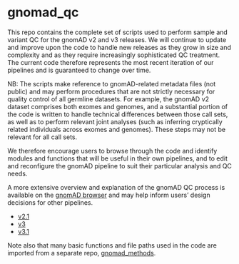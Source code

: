 # gnomad_qc

This repo contains the complete set of scripts used to perform sample and variant QC for the gnomAD v2 and v3 releases. We will continue to update and improve upon the code to handle new releases as they grow in size and complexity and as they require increasingly sophisticated QC treatment. The current code therefore represents the most recent iteration of our pipelines and is guaranteed to change over time.

NB: The scripts make reference to gnomAD-related metadata files (not public) and may perform procedures that are not strictly necessary for quality control of all germline datasets. For example, the gnomAD v2 dataset comprises both exomes and genomes, and a substantial portion of the code is written to handle technical differences between those call sets, as well as to perform relevant joint analyses (such as inferring cryptically related individuals across exomes and genomes). These steps may not be relevant for all call sets.

We therefore encourage users to browse through the code and identify modules and functions that will be useful in their own pipelines, and to edit and reconfigure the gnomAD pipeline to suit their particular analysis and QC needs.

A more extensive overview and explanation of the gnomAD QC process is available on the [gnomAD browser](https://gnomad.broadinstitute.org/news/) and may help inform users’ design decisions for other pipelines.
  * [v2.1](https://gnomad.broadinstitute.org/news/2018-10-gnomad-v2-1/)
  * [v3](https://gnomad.broadinstitute.org/news/2019-10-gnomad-v3-0/)
  * [v3.1](https://gnomad.broadinstitute.org/news/2020-10-gnomad-v3-1-new-content-methods-annotations-and-data-availability/)

Note also that many basic functions and file paths used in the code are imported from a separate repo, [gnomad_methods](https://github.com/broadinstitute/gnomad_methods).

